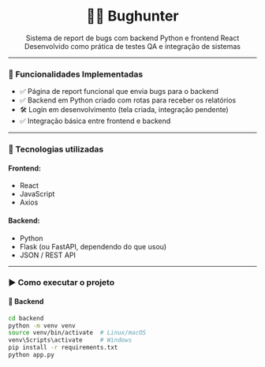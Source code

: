 <h1 align="center">🕵️‍♂️ Bughunter</h1>

<p align="center">
  Sistema de report de bugs com backend Python e frontend React<br>
  Desenvolvido como prática de testes QA e integração de sistemas
</p>

---

### 🚀 Funcionalidades Implementadas

- ✅ Página de report funcional que envia bugs para o backend
- ✅ Backend em Python criado com rotas para receber os relatórios
- 🛠️ Login em desenvolvimento (tela criada, integração pendente)
- ✅ Integração básica entre frontend e backend

---

### 🧰 Tecnologias utilizadas

#### Frontend:
- React
- JavaScript
- Axios

#### Backend:
- Python
- Flask (ou FastAPI, dependendo do que usou)
- JSON / REST API

---

### ▶️ Como executar o projeto

#### 🔧 Backend

```bash
cd backend
python -m venv venv
source venv/bin/activate  # Linux/macOS
venv\Scripts\activate     # Windows
pip install -r requirements.txt
python app.py
